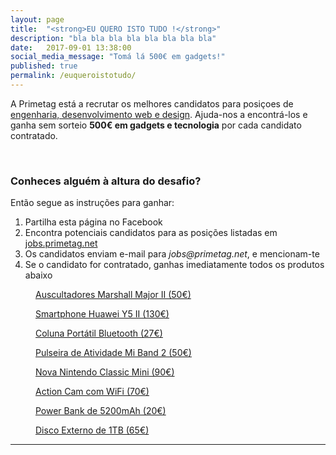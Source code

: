 ```yaml
---
layout: page
title:  "<strong>EU QUERO ISTO TUDO !</strong>"
description: "bla bla bla bla bla bla bla bla"
date:   2017-09-01 13:38:00
social_media_message: "Tomá lá 500€ em gadgets!"
published: true
permalink: /euqueroistotudo/
---
```


A Primetag está a recrutar os melhores candidatos para posiçoes de [engenharia, desenvolvimento web e design](http://jobs.primetag.net). Ajuda-nos a encontrá-los e ganha sem sorteio **500€ em gadgets e tecnologia** por cada candidato contratado.

<br/>

### Conheces alguém à altura do desafio? ###

Então segue as instruções para ganhar:

1. Partilha esta página no Facebook
2. Encontra potenciais candidatos para as posições listadas em [jobs.primetag.net](http://jobs.primetag.net)
3. Os candidatos enviam e-mail para _jobs@primetag.net_, e mencionam-te
4. Se o candidato for contratado, ganhas imediatamente todos os produtos abaixo

<div class="image-grid">
  <a href="https://www.fnac.pt/Marshall-Auscultadores-Major-II-Preto-Auriculares-Hi-Fi-Auscultadores/a906048#" target="_blank">
    <figure>
      <img src="https://static.fnac-static.com/multimedia/Images/PT/NR/11/b4/0d/898065/1540-1/tsp20160812190120/Marshall-Auscultadores-Major-II-Preto.jpg" alt="">
      <figcaption>
        Auscultadores Marshall Major II (50€)
      </figcaption>
    </figure>
  </a>
    <a href="https://www.phonehouse.pt/pt/smartphone-huawei-y5-ii-branco/?pid=720&id=431&cat=423&pc=1" target="_blank">
    <figure>
      <img src="https://phonehouse.eurocdn.net/temp/1473325001_5c1e524c418fa2e77370e17ac447fbc1.jpg" alt="">
      <figcaption>
        Smartphone Huawei Y5 II (130€)
      </figcaption>
    </figure>
  </a>
  <a href="https://www.fnac.pt/Philips-Coluna-Portatil-BT-50-Preto-Acessorio-Imagem-e-Som-Colunas-Mini/a889137#" target="_blank">
    <figure>
      <img src="https://static.fnac-static.com/multimedia/Images/PT/NR/8f/72/0d/881295/1540-1/tsp20160813092340/Philips-Coluna-Portatil-BT-50-Preto.jpg" alt="">
      <figcaption>
        Coluna Portátil Bluetooth (27€)
      </figcaption>
    </figure>
  </a>
  <a href="https://www.fnac.pt/Pulseira-de-Atividade-Xiaomi-Mi-Band-2-Preto-Electronica-Desporto-e-Saude-Pulseira-Monitor-Atividade/a1202496#" target="_blank">
    <figure>
      <img src="https://static.fnac-static.com/multimedia/Images/PT/NR/e5/16/12/1185509/1540-1.jpg" alt="">
      <figcaption>
        Pulseira de Atividade Mi Band 2 (50€)
      </figcaption>
    </figure>
  </a>
    <a href="https://www.fnac.pt/Nintendo-Classic-Mini-Consola-Super-Nintendo-Entertainment-System-SNES-Consola-Consola/a1257579#" target="_blank">
    <figure>
      <img src="https://static.fnac-static.com/multimedia/Images/PT/NR/6d/ea/12/1239661/1540-1.jpg" alt="">
      <figcaption>
        Nova Nintendo Classic Mini (90€)
      </figcaption>
    </figure>
  </a>
  <a href="https://www.phonehouse.pt/pt/action-camera-multisport-prixton-dv650-wi-fi/?pid=868&id=743&cat=733&pc=1" target="_blank">
    <figure>
      <img src="https://phonehouse.eurocdn.net/temp/1490119968_e48462aebdaef675839f8adfcb7dd862.jpg" alt="">
      <figcaption>
        Action Cam com WiFi (70€)
      </figcaption>
    </figure>
  </a>
  <a href="https://www.fnac.pt/Power-Bank-Eurotech-5200mAh-Preto-Acessorio-Informatica-e-Tel-Carregador-Telemovel/a982585#" target="_blank">
    <figure>
      <img src="https://static.fnac-static.com/multimedia/Images/PT/NR/85/d7/0e/972677/1540-1/tsp20160831162429/Power-Bank-Eurotech-5200mAh-Preto.jpg" alt="">
      <figcaption>
        Power Bank de 5200mAh (20€)
      </figcaption>
    </figure>
  </a>  
    <a href="https://www.fnac.pt/Maxtor-Disco-Externo-M3-Portable-1TB-2-5-Preto-Disco-Rigido-Disco-Rigido-Externo-2-5/a965686#" target="_blank">
    <figure>
      <img src="https://static.fnac-static.com/multimedia/Images/PT/NR/cc/97/0e/956364/1540-1/tsp20160812182019/Maxtor-Disco-Externo-M3-Portable-1TB-2-5-Preto.jpg" alt="">
      <figcaption>
        Disco Externo de 1TB (65€)
      </figcaption>
    </figure>
  </a>
</div>

----


